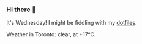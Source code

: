 ### Hi there :wave:

It's Wednesday! I might be fiddling with my [dotfiles](https://github.com/bewuethr/dotfiles).

Weather in Toronto: clear, at +17°C.
